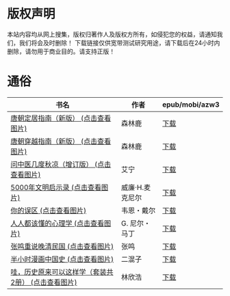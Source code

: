 # 版权声明

本站内容均从网上搜集，版权归著作人及版权方所有，如侵犯您的权益，请通知我们，我们将会及时删除！ 下载链接仅供宽带测试研究用途，请下载后在24小时内删除，请勿用于商业目的。请支持正版！

# 通俗

| 书名 | 作者 | epub/mobi/azw3 |
| --- | --- | --- |
| [唐朝定居指南（新版） (点击查看图片)](https://www.dushupai.com/attachment/2024/06/09/c06d81522b104a0d.jpeg) | 森林鹿 | [下载](https://url89.ctfile.com/f/31084289-1356987265-e72b11?p=8866) |
| [唐朝穿越指南（新版） (点击查看图片)](https://www.dushupai.com/attachment/2024/06/09/131fb7abc73e0a25.jpg) | 森林鹿 | [下载](https://url89.ctfile.com/f/31084289-1356987238-a78002?p=8866) |
| [问中医几度秋凉（增订版） (点击查看图片)](https://www.dushupai.com/attachment/2024/06/09/bcaf828e2b657a13.jpg) | 艾宁 | [下载](https://url89.ctfile.com/f/31084289-1356984574-129632?p=8866) |
| [5000年文明启示录 (点击查看图片)](https://www.dushupai.com/attachment/2024/06/09/1a891dd6a10e26e9.jpg) | 威廉·H.麦克尼尔 | [下载](https://url89.ctfile.com/f/31084289-1356982480-ddd078?p=8866) |
| [你的误区 (点击查看图片)](https://www.dushupai.com/attachment/2024/06/08/5a3112cbf996257f.jpg) | 韦恩・戴尔 | [下载](https://url89.ctfile.com/f/31084289-1357051744-d5fffa?p=8866) |
| [人人都该懂的心理学 (点击查看图片)](https://www.dushupai.com/attachment/2024/06/07/5f574ef693ca66cb.jpg) | G. 尼尔・马丁 | [下载](https://url89.ctfile.com/f/31084289-1357035829-d36c8b?p=8866) |
| [张鸣重说晚清民国 (点击查看图片)](https://www.dushupai.com/attachment/2024/06/02/790a455d2314d4bc.jpg) | 张鸣 | [下载](https://url89.ctfile.com/f/31084289-1357010212-b5b1e6?p=8866) |
| [半小时漫画中国史 (点击查看图片)](https://www.dushupai.com/attachment/2024/06/02/dcfdf36938e1d109.jpg) | 二混子 | [下载](https://url89.ctfile.com/f/31084289-1357009573-2a5b19?p=8866) |
| [哇，历史原来可以这样学（套装共2册） (点击查看图片)](https://www.dushupai.com/attachment/2024/06/01/5fbcf1416da8e1ae.jpg) | 林欣浩 | [下载](https://url89.ctfile.com/f/31084289-1357007002-42ea06?p=8866) |
